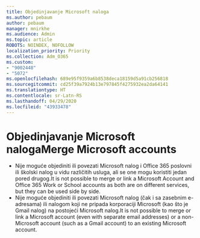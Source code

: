 ```yaml
---
title: Objedinjavanje Microsoft naloga
ms.author: pebaum
author: pebaum
manager: mnirkhe
ms.audience: Admin
ms.topic: article
ROBOTS: NOINDEX, NOFOLLOW
localization_priority: Priority
ms.collection: Adm_O365
ms.custom:
- "9002448"
- "5072"
ms.openlocfilehash: 689e95f9359a6b8538deca18159d5a91cb256818
ms.sourcegitcommit: cd25f39a7924b13e797845f4275932ea2da64141
ms.translationtype: HT
ms.contentlocale: sr-Latn-RS
ms.lasthandoff: 04/29/2020
ms.locfileid: "43933478"
---
```

# <a name="merge-microsoft-accounts"></a><span data-ttu-id="65711-102">Objedinjavanje Microsoft naloga</span><span class="sxs-lookup"><span data-stu-id="65711-102">Merge Microsoft accounts</span></span>

- <span data-ttu-id="65711-103">Nije moguće objediniti ili povezati Microsoft nalog i Office 365 poslovni ili školski nalog u vidu različitih usluga, ali se one mogu koristiti jedan pored drugog.</span><span class="sxs-lookup"><span data-stu-id="65711-103">It is not possible to merge or link a Microsoft Account and Office 365 Work or School accounts as both are on different services, but they can be used side by side.</span></span>
- <span data-ttu-id="65711-104">Nije moguće objediniti ili povezati Microsoft nalog (čak i sa zasebnim e-adresama) ili nalogom koji ne pripada korporaciji Microsoft (kao što je Gmail nalog) na postojeći Microsoft nalog.</span><span class="sxs-lookup"><span data-stu-id="65711-104">It is not possible to merge or link a Microsoft account (even with separate email addresses) or a non-Microsoft account (such as a Gmail account) to an existing Microsoft account.</span></span>
